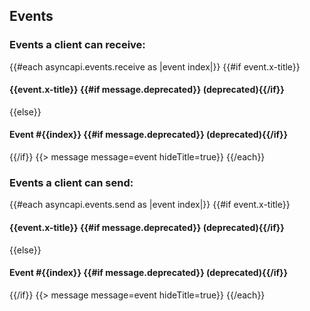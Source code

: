 ## <a id="events"/>Events

### <a id="events-receive"/>Events a client can receive:
{{#each asyncapi.events.receive as |event index|}}
{{#if event.x-title}}
#### {{event.x-title}} {{#if message.deprecated}} (**deprecated**){{/if}}
{{else}}
#### Event #{{index}} {{#if message.deprecated}} (**deprecated**){{/if}}
{{/if}}
{{> message message=event hideTitle=true}}
{{/each}}

### <a id="events-send"/>Events a client can send:
{{#each asyncapi.events.send as |event index|}}
{{#if event.x-title}}
#### {{event.x-title}} {{#if message.deprecated}} (**deprecated**){{/if}}
{{else}}
#### Event #{{index}} {{#if message.deprecated}} (**deprecated**){{/if}}
{{/if}}
{{> message message=event hideTitle=true}}
{{/each}}
